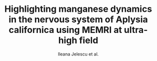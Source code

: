 ---
cat: ciel
subcat: neurophysics
bestof: false
author: Ileana Jelescu et al.
title: Highlighting manganese dynamics in the nervous system of Aplysia californica using MEMRI at ultra-high field
journal: Neuroimage
year: 2013
type: article
doi: 10.1016/j.neuroimage.2013.03.022
---